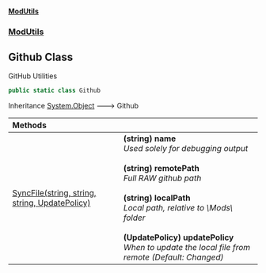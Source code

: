 #### [ModUtils](index.md 'index')
### [ModUtils](ModUtils.md 'ModUtils')

## Github Class

GitHub Utilities

```csharp
public static class Github
```

Inheritance [System.Object](https://docs.microsoft.com/en-us/dotnet/api/System.Object 'System.Object') &#129106; Github

| Methods | |
| :--- | :--- |
| [SyncFile(string, string, string, UpdatePolicy)](ModUtils.Github.SyncFile(string,string,string,ModUtils.Classes.UpdatePolicy).md 'ModUtils.Github.SyncFile(string, string, string, ModUtils.Classes.UpdatePolicy)') | <b>(string) name</b><br/><i>Used solely for debugging output</i><br/><br/><b>(string) remotePath</b><br/><i>Full RAW github path</i><br/><br/><b>(string) localPath</b><br/><i>Local path, relative to \Mods\ folder</i><br/><br/><b>(UpdatePolicy) updatePolicy</b><br/><i>When to update the local file from remote (Default: Changed)</i> |
